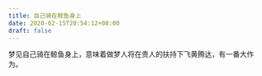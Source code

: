 ```yaml
---
title: 自己骑在鲸鱼身上
date: 2020-02-15T20:54:12+08:00
draft: false
---
```


梦见自己骑在鲸鱼身上，意味着做梦人将在贵人的扶持下飞黄腾达，有一番大作为。<br>
